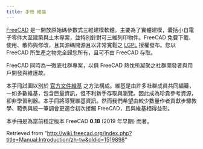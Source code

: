 ```yaml
---
title: 手冊 緒論
---
```


[FreeCAD](http://www.freecadweb.org) 是一開放原始碼參數式三維建模軟體。主要為了實體建模，囊括小自電子零件大至建築與土木專案，並特別針對可三維列印物件。FreeCAD 免費下載、使用、散佈與修改，且其源碼開源且以非常寬鬆之 [LGPL](https://zh.wikipedia.org/zh-tw/GNU%E5%AE%BD%E9%80%9A%E7%94%A8%E5%85%AC%E5%85%B1%E8%AE%B8%E5%8F%AF%E8%AF%81) 授權發布。您以 FreeCAD 所生產之物完全歸您所有，且可不由 FreeCAD 存取。

FreeCAD 同時為一徹底社群專案，以俱 FreeCAD 熱忱所凝聚之社群開發者與用戶開發與維護故。

本手冊試圖以別於 [官方文件維基](/Main_Page/zh-tw "Main Page/zh-tw") 之方法構成。維基是由許多社群成員共同編纂，一如多數維基，包含巨量資訊，但不利新手存取與瀏覽。因此成為珍貴參考資源，卻非學習利器。本手冊將導覽維基資訊。然而我們希望由較少數量作者貢獻步驟教學、範例與統一筆調會更適合初次接觸 FreeCAD，且與維基相得益彰。

本手冊是為當前穩定版本 FreeCAD **0.18** (2019 年早期) 而著。

Retrieved from "<http://wiki.freecad.org/index.php?title=Manual:Introduction/zh-tw&oldid=1519898>"
